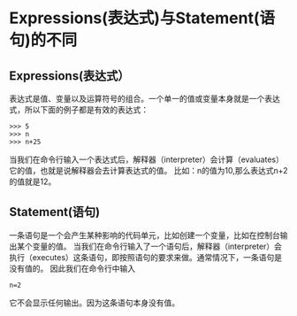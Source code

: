 # Expressions(表达式)与Statement(语句)的不同

## Expressions(表达式）
表达式是值、变量以及运算符号的组合。一个单一的值或变量本身就是一个表达式，所以下面的例子都是有效的表达式：
```
>>> 5
>>> n
>>> n+25
```
当我们在命令行输入一个表达式后，解释器（interpreter）会计算（evaluates）它的值，也就是说解释器会去计算表达式的值。
比如：n的值为10,那么表达式n+2的值就是12。

## Statement(语句)
一条语句是一个会产生某种影响的代码单元，比如创建一个变量，比如在控制台输出某个变量的值。
当我们在命令行输入了一个语句后，解释器（interpreter）会执行（executes）这条语句，即按照语句的要求来做。通常情况下，一条语句是没有值的。
因此我们在命令行中输入
```
n=2
```
它不会显示任何输出。因为这条语句本身没有值。
